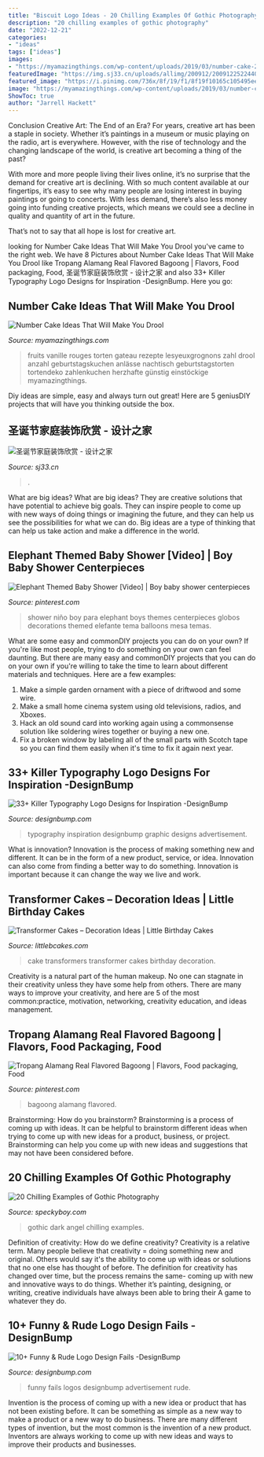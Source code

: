 ```yaml
---
title: "Biscuit Logo Ideas - 20 Chilling Examples Of Gothic Photography"
description: "20 chilling examples of gothic photography"
date: "2022-12-21"
categories:
- "ideas"
tags: ["ideas"]
images:
- "https://myamazingthings.com/wp-content/uploads/2019/03/number-cake-2.jpeg"
featuredImage: "https://img.sj33.cn/uploads/allimg/200912/20091225224407136.jpg"
featured_image: "https://i.pinimg.com/736x/8f/19/f1/8f19f10165c105495eef2e6d5cb31073.jpg"
image: "https://myamazingthings.com/wp-content/uploads/2019/03/number-cake-2.jpeg"
ShowToc: true
author: "Jarrell Hackett"
---
```



Conclusion
Creative Art: The End of an Era?
For years, creative art has been a staple in society. Whether it’s paintings in a museum or music playing on the radio, art is everywhere. However, with the rise of technology and the changing landscape of the world, is creative art becoming a thing of the past?

With more and more people living their lives online, it’s no surprise that the demand for creative art is declining. With so much content available at our fingertips, it’s easy to see why many people are losing interest in buying paintings or going to concerts. With less demand, there’s also less money going into funding creative projects, which means we could see a decline in quality and quantity of art in the future.

That’s not to say that all hope is lost for creative art.

	

		
looking for Number Cake Ideas That Will Make You Drool you've came to the right web. We have 8 Pictures about Number Cake Ideas That Will Make You Drool like Tropang Alamang Real Flavored Bagoong | Flavors, Food packaging, Food, 圣诞节家庭装饰欣赏 - 设计之家 and also 33+ Killer Typography Logo Designs for Inspiration -DesignBump. Here you go:
		
    
## Number Cake Ideas That Will Make You Drool

<img loading=lazy src="https://myamazingthings.com/wp-content/uploads/2019/03/number-cake-2.jpeg" onerror="this.onerror=null;this.src='https://tse3.mm.bing.net/th?id=OIP.E29eEa2rx0G8qeTl-muYAAHaLH&amp;pid=15.1';" alt="Number Cake Ideas That Will Make You Drool">

_Source: myamazingthings.com_

>fruits vanille rouges torten gateau rezepte lesyeuxgrognons zahl drool anzahl geburtstagskuchen anlässe nachtisch geburtstagstorten tortendeko zahlenkuchen herzhafte günstig einstöckige myamazingthings. 

	

Diy ideas are simple, easy and always turn out great! Here are 5 geniusDIY projects that will have you thinking outside the box.

    
## 圣诞节家庭装饰欣赏 - 设计之家

<img loading=lazy src="https://img.sj33.cn/uploads/allimg/200912/20091225224407136.jpg" onerror="this.onerror=null;this.src='https://tse4.mm.bing.net/th?id=OIP.gYfZXqmTUqMWoc76Snu45wHaJQ&amp;pid=15.1';" alt="圣诞节家庭装饰欣赏 - 设计之家">

_Source: sj33.cn_

>. 

	

What are big ideas?
What are big ideas? They are creative solutions that have potential to achieve big goals. They can inspire people to come up with new ways of doing things or imagining the future, and they can help us see the possibilities for what we can do. Big ideas are a type of thinking that can help us take action and make a difference in the world.

    
## Elephant Themed Baby Shower [Video] | Boy Baby Shower Centerpieces

<img loading=lazy src="https://i.pinimg.com/736x/f2/b1/78/f2b1782f9c09c04673d40f61623315a6.jpg" onerror="this.onerror=null;this.src='https://tse3.mm.bing.net/th?id=OIP.s2hty_cU0LSiBN1Iihhf7QHaNK&amp;pid=15.1';" alt="Elephant Themed Baby Shower [Video] | Boy baby shower centerpieces">

_Source: pinterest.com_

>shower niño boy para elephant boys themes centerpieces globos decorations themed elefante tema balloons mesa temas. 

	

What are some easy and commonDIY projects you can do on your own?
If you're like most people, trying to do something on your own can feel daunting. But there are many easy and commonDIY projects that you can do on your own if you're willing to take the time to learn about different materials and techniques. Here are a few examples:
1. Make a simple garden ornament with a piece of driftwood and some wire.
2. Make a small home cinema system using old televisions, radios, and Xboxes.
3. Hack an old sound card into working again using a commonsense solution like soldering wires together or buying a new one.
4. Fix a broken window by labeling all of the small parts with Scotch tape so you can find them easily when it's time to fix it again next year.

    
## 33+ Killer Typography Logo Designs For Inspiration -DesignBump

<img loading=lazy src="https://designbump.com/wp-content/uploads/2013/05/logo-design-typography-inspiration-graphic-design-027.jpg" onerror="this.onerror=null;this.src='https://tse1.mm.bing.net/th?id=OIP.lMvVatuyc5n8uvzspUUDDgHaEG&amp;pid=15.1';" alt="33+ Killer Typography Logo Designs for Inspiration -DesignBump">

_Source: designbump.com_

>typography inspiration designbump graphic designs advertisement. 

	

What is innovation?
Innovation is the process of making something new and different. It can be in the form of a new product, service, or idea. Innovation can also come from finding a better way to do something. Innovation is important because it can change the way we live and work.

    
## Transformer Cakes – Decoration Ideas | Little Birthday Cakes

<img loading=lazy src="http://www.littlebcakes.com/wp-content/uploads/2014/01/Transformers-Cake.jpg" onerror="this.onerror=null;this.src='https://tse2.mm.bing.net/th?id=OIP.-W2DGFo4s9q5ZZPE4470IAHaLH&amp;pid=15.1';" alt="Transformer Cakes – Decoration Ideas | Little Birthday Cakes">

_Source: littlebcakes.com_

>cake transformers transformer cakes birthday decoration. 

	

Creativity is a natural part of the human makeup. No one can stagnate in their creativity unless they have some help from others. There are many ways to improve your creativity, and here are 5 of the most common:practice, motivation, networking, creativity education, and ideas management.

    
## Tropang Alamang Real Flavored Bagoong | Flavors, Food Packaging, Food

<img loading=lazy src="https://i.pinimg.com/736x/8f/19/f1/8f19f10165c105495eef2e6d5cb31073.jpg" onerror="this.onerror=null;this.src='https://tse3.mm.bing.net/th?id=OIP.w1otROED6NPkBvvOcqdH5QHaNE&amp;pid=15.1';" alt="Tropang Alamang Real Flavored Bagoong | Flavors, Food packaging, Food">

_Source: pinterest.com_

>bagoong alamang flavored. 

	

Brainstorming: How do you brainstorm?
Brainstorming is a process of coming up with ideas. It can be helpful to brainstorm different ideas when trying to come up with new ideas for a product, business, or project. Brainstorming can help you come up with new ideas and suggestions that may not have been considered before.

    
## 20 Chilling Examples Of Gothic Photography

<img loading=lazy src="https://speckyboy.com/wp-content/uploads/2019/04/gothic-photography-dark-18.jpg" onerror="this.onerror=null;this.src='https://tse3.mm.bing.net/th?id=OIP.yci87L0QJnaoHFiw-221MQHaLF&amp;pid=15.1';" alt="20 Chilling Examples of Gothic Photography">

_Source: speckyboy.com_

>gothic dark angel chilling examples. 

	

Definition of creativity: How do we define creativity?
Creativity is a relative term. Many people believe that creativity = doing something new and original. Others would say it's the ability to come up with ideas or solutions that no one else has thought of before. The definition for creativity has changed over time, but the process remains the same- coming up with new and innovative ways to do things. Whether it’s painting, designing, or writing, creative individuals have always been able to bring their A game to whatever they do.

    
## 10+ Funny &amp; Rude Logo Design Fails -DesignBump

<img loading=lazy src="https://designbump.com/wp-content/uploads/2012/08/funny-logos-bad-008.jpg" onerror="this.onerror=null;this.src='https://tse1.mm.bing.net/th?id=OIP.enVSRKVePHTY58XCMFD0bwHaKu&amp;pid=15.1';" alt="10+ Funny &amp; Rude Logo Design Fails -DesignBump">

_Source: designbump.com_

>funny fails logos designbump advertisement rude. 

	

Invention is the process of coming up with a new idea or product that has not been existing before. It can be something as simple as a new way to make a product or a new way to do business. There are many different types of invention, but the most common is the invention of a new product. Inventors are always working to come up with new ideas and ways to improve their products and businesses.

